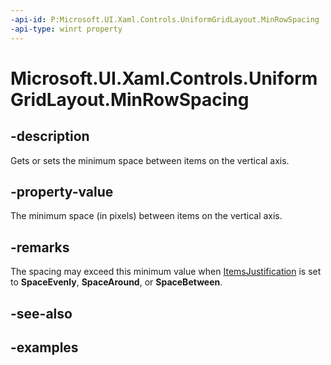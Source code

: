 ```yaml
---
-api-id: P:Microsoft.UI.Xaml.Controls.UniformGridLayout.MinRowSpacing
-api-type: winrt property
---
```


# Microsoft.UI.Xaml.Controls.UniformGridLayout.MinRowSpacing

<!--
public double MinRowSpacing { get; set; }
-->

## -description

Gets or sets the minimum space between items on the vertical axis.

## -property-value

The minimum space (in pixels) between items on the vertical axis.

## -remarks

The spacing may exceed this minimum value when [ItemsJustification](uniformgridlayout_itemsjustification.md) is set to **SpaceEvenly**, **SpaceAround**, or **SpaceBetween**.

## -see-also

## -examples

